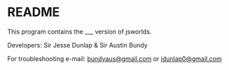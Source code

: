 # README

This program contains the ___ version of jsworlds.

Developers: Sir Jesse Dunlap & Sir Austin Bundy

For troubleshooting e-mail: bundyaus@gmail.com or jdunlap0@gmail.com
